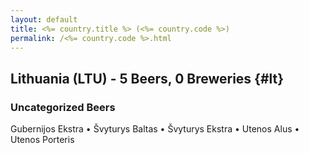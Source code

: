 ```yaml
---
layout: default
title: <%= country.title %> (<%= country.code %>)
permalink: /<%= country.code %>.html
---
```


## Lithuania (LTU) - 5 Beers, 0 Breweries {#lt}



### Uncategorized Beers

Gubernijos Ekstra   • Švyturys Baltas   • Švyturys Ekstra   • Utenos Alus   • Utenos Porteris  



 
